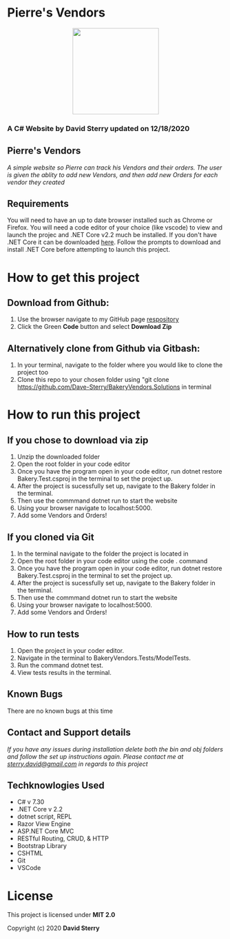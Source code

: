 # Pierre's Vendors
<div align="center">
<img src="https://github.com/Dave-Sterry.png" width="200px" height="auto">
</div>

### A C# Website by David Sterry updated on 12/18/2020

## Pierre's Vendors

_A simple website so Pierre can track his Vendors and their orders. The user is given the ablity to add new Vendors, and then add new Orders for each vendor they created_


## Requirements
 You will need to have an up to date browser installed such as Chrome or Firefox. You will need a code editor of your choice (like vscode) to view and launch the projec and .NET Core v2.2 much be installed. If you don't have .NET Core it can be downloaded [here](https://dotnet.microsoft.com/download/dotnet-core/thank-you/sdk-2.2.106-macos-x64-installer). Follow the prompts to download and install .NET Core before attempting to launch this project. 

# How to get this project 
## Download from Github:
1. Use the browser navigate to my GitHub page [respository](https://github.com/Dave-Sterry/BakeryVendors.Solutions)
2. Click the Green **Code** button and select **Download Zip**

## Alternatively clone from Github via Gitbash:
1. In your terminal, navigate to the folder where you would like to clone the project too
2. Clone this repo to your chosen folder using "git clone https://github.com/Dave-Sterry/BakeryVendors.Solutions in terminal

# How to run this project
## If you chose to download via zip
1. Unzip the downloaded folder
2. Open the root folder in your code editor 
3. Once you have the program open in your code editor, run dotnet restore Bakery.Test.csproj in the terminal to set the project up.
4. After the project is sucessfully set up, navigate to the Bakery folder in the terminal.
5. Then use the commmand dotnet run to start the website 
6. Using your browser navigate to localhost:5000. 
7. Add some Vendors and Orders!

## If you cloned via Git
1. In the terminal navigate to the folder the project is located in
2. Open the root folder in your code editor using the code . command 
3. Once you have the program open in your code editor, run dotnet restore Bakery.Test.csproj in the terminal to set the project up.
4. After the project is sucessfully set up, navigate to the Bakery folder in the terminal.
5. Then use the commmand dotnet run to start the website 
6. Using your browser navigate to localhost:5000.
7. Add some Vendors and Orders!

## How to run tests
1. Open the project in your coder editor.
2. Navigate in the terminal to BakeryVendors.Tests/ModelTests.
3. Run the command dotnet test. 
4. View tests results in the terminal.
## Known Bugs
There are no known bugs at this time


## Contact and Support details

_If you have any issues during installation delete both the bin and obj folders and follow the set up instructions again. Please contact me at sterry.david@gmail.com in regards to this project_

## Techknowlogies Used

* C# v 7.30
* .NET Core v 2.2
* dotnet script, REPL
* Razor View Engine
* ASP.NET Core MVC
* RESTful Routing, CRUD, & HTTP
* Bootstrap Library
* CSHTML
* Git
* VSCode

# License

This project is licensed under **MIT 2.0**

Copyright (c) 2020 **David Sterry**